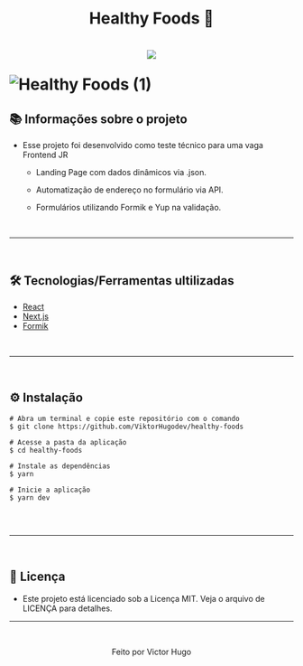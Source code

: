 <h1 align="center">Healthy Foods 🍉<h1>


<p align="center">
  <img src="https://user-images.githubusercontent.com/85125378/150432029-d76a4fe6-042f-4ab8-8214-419b00f28240.png"/>

![Healthy Foods (1)](https://user-images.githubusercontent.com/85125378/150433042-239d0775-ecbb-4a25-9e2f-a4727268b8de.gif)



## 📚 Informações sobre o projeto
      

* Esse projeto foi desenvolvido como teste técnico para uma vaga Frontend JR

  * Landing Page com dados dinâmicos via .json.

  * Automatização de endereço no formulário via API.

  * Formulários utilizando Formik e Yup na validação.
      
      
&nbsp;
___
&nbsp;


## 🛠️ Tecnologias/Ferramentas ultilizadas

* [React](https://pt-br.reactjs.org/E)
* [Next.js](https://nextjs.org/)
* [Formik](https://formik.org/)

&nbsp;
___
&nbsp;

## ⚙️ Instalação
```
# Abra um terminal e copie este repositório com o comando
$ git clone https://github.com/ViktorHugodev/healthy-foods
```

```
# Acesse a pasta da aplicação
$ cd healthy-foods

# Instale as dependências
$ yarn

# Inicie a aplicação
$ yarn dev


```

&nbsp;
___
&nbsp;


## 📝 Licença
- Este projeto está licenciado sob a Licença MIT. Veja o arquivo de LICENÇA para detalhes.
&nbsp;
___
&nbsp;

<p align="center">Feito por Victor Hugo<p>

